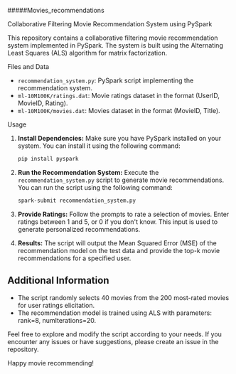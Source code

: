 #####Movies_recommendations
 
Collaborative Filtering Movie Recommendation System using PySpark

This repository contains a collaborative filtering movie recommendation system implemented in PySpark. The system is built using the Alternating Least Squares (ALS) algorithm for matrix factorization.

Files and Data

- `recommendation_system.py`: PySpark script implementing the recommendation system.
- `ml-10M100K/ratings.dat`: Movie ratings dataset in the format (UserID, MovieID, Rating).
- `ml-10M100K/movies.dat`: Movies dataset in the format (MovieID, Title).

Usage

1. **Install Dependencies:**
   Make sure you have PySpark installed on your system. You can install it using the following command:
   ```bash
   pip install pyspark
   ```

2. **Run the Recommendation System:**
   Execute the `recommendation_system.py` script to generate movie recommendations. You can run the script using the following command:
   ```bash
   spark-submit recommendation_system.py
   ```

3. **Provide Ratings:**
   Follow the prompts to rate a selection of movies. Enter ratings between 1 and 5, or 0 if you don't know. This input is used to generate personalized recommendations.

4. **Results:**
   The script will output the Mean Squared Error (MSE) of the recommendation model on the test data and provide the top-k movie recommendations for a specified user.

## Additional Information

- The script randomly selects 40 movies from the 200 most-rated movies for user ratings elicitation.
- The recommendation model is trained using ALS with parameters: rank=8, numIterations=20.

Feel free to explore and modify the script according to your needs. If you encounter any issues or have suggestions, please create an issue in the repository.

Happy movie recommending!
